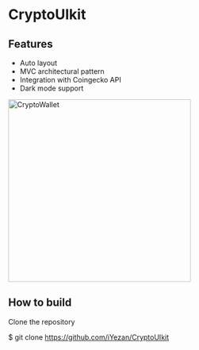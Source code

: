 # CryptoUIkit

## Features

- Auto layout
- MVC architectural pattern
- Integration with Coingecko API
- Dark mode support

<img width="368" alt="CryptoWallet" src="https://user-images.githubusercontent.com/29463442/157120303-b88271c6-dcaa-4534-921a-ac440a1b8947.png">

## How to build
Clone the repository

$ git clone https://github.com/iYezan/CryptoUIkit

